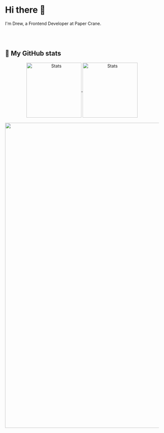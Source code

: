 # Hi there 👋

I'm Drew, a Frontend Developer at Paper Crane.

<br>
<br>

## 🔭 My GitHub stats
<div align="center">
  <a href="https://github.com/kito0?tab=repositories">
    <img src="https://github-readme-stats.vercel.app/api?username=kito0&theme=dracula" alt="Stats" align="center" height="180" />
  </a>
  <a href="https://github.com/kito0?tab=repositories">
    <img src="https://github-readme-stats.vercel.app/api/top-langs/?username=kito0&theme=dracula&layout=compact" alt="Stats" align="center" height="180" />
  </a>
</div>

<br>

<div align="center">
<a href="https://github.com/kito0">
  <img align="center" src="https://github-profile-trophy.vercel.app/?username=kito0&theme=darkhub&row=1&column=6&margin-w=15&margin-h=15" width="1000"/>
</a>
</div>

<br>
<br>

<!--

## 🔭 I’m currently working on

## 🌱 I’m currently learning ...
## 👯 I’m looking to collaborate on ...
## 🤔 I’m looking for help with ...
## 💬 Ask me about ...
## 📫 How to reach me: ...

-->
